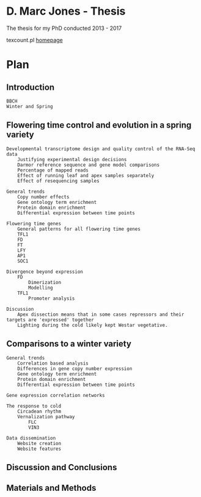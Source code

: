 # D. Marc Jones - Thesis
The thesis for my PhD conducted 2013 - 2017

texcount.pl [homepage](http://app.uio.no/ifi/texcount/)

# Plan

## Introduction
    BBCH
    Winter and Spring

## Flowering time control and evolution in a spring variety

    Developmental transcriptome design and quality control of the RNA-Seq data
        Justifying experimental design decisions
        Darmor reference sequence and gene model comparisons
        Percentage of mapped reads
        Effect of running leaf and apex samples separately
        Effect of resequencing samples

    General trends
        Copy number effects
        Gene ontology term enrichment
        Protein domain enrichment
        Differential expression between time points

    Flowering time genes
        General patterns for all flowering time genes
        TFL1
        FD
        FT
        LFY
        AP1
        SOC1

    Divergence beyond expression
        FD
            Dimerization
            Modelling
        TFL1
            Promoter analysis

    Discussion
        Apex dissection means that in some cases repressors and their targets are 'expressed' together
        Lighting during the cold likely kept Westar vegetative.

## Comparisons to a winter variety

    General trends
        Correlation based analysis
        Differences in gene copy number expression
        Gene ontology term enrichment
        Protein domain enrichment
        Differential expression between time points

    Gene expression correlation networks

    The response to cold
        Circadean rhythm
        Vernalization pathway
            FLC
            VIN3

    Data dissemination
        Website creation
        Website features

## Discussion and Conclusions

## Materials and Methods
